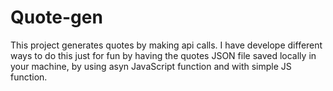 # Quote-gen

This project generates quotes by making api calls.
I have develope different ways to do this just for fun by
having the quotes JSON file saved locally in your machine, by using asyn
JavaScript function and with simple JS function.
